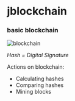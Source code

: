 # jblockchain
### basic blockchain


![blockchain](https://cdn-images-1.medium.com/max/1800/1*627BG-7qMtaXNsX0n41C6Q.png)


*Hash = Digital Signature*

Actions on blockchain:
- Calculating hashes
- Comparing hashes
- Mining blocks
